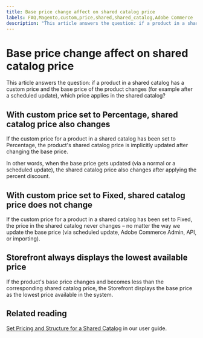 ```yaml
---
title: Base price change affect on shared catalog price
labels: FAQ,Magento,custom,price,shared,shared_catalog,Adobe Commerce
description: "This article answers the question: if a product in a shared catalog has a custom price and the base price of the product changes (for example after a scheduled update), which price applies in the shared catalog?"
---
```


# Base price change affect on shared catalog price

This article answers the question: if a product in a shared catalog has a custom price and the base price of the product changes (for example after a scheduled update), which price applies in the shared catalog?

## With custom price set to Percentage, shared catalog price also changes

If the custom price for a product in a shared catalog has been set to Percentage, the product's shared catalog price is implicitly updated after changing the base price.

In other words, when the base price gets updated (via a normal or a scheduled update), the shared catalog price also changes after applying the percent discount.

## With custom price set to Fixed, shared catalog price does not change

If the custom price for a product in a shared catalog has been set to Fixed, the price in the shared catalog never changes &ndash; no matter the way we update the base price (via scheduled update, Adobe Commerce Admin, API, or importing).

## Storefront always displays the lowest available price

If the product's base price changes and becomes less than the corresponding shared catalog price, the Storefront displays the base price as the lowest price available in the system.

## Related reading

[Set Pricing and Structure for a Shared Catalog](http://docs.magento.com/m2/b2b/user_guide/catalog/catalog-shared-pricing-structure.html) in our user guide. 
